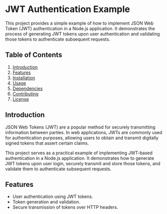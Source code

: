 # JWT Authentication Example

This project provides a simple example of how to implement JSON Web Token (JWT) authentication in a Node.js application. It demonstrates the process of generating JWT tokens upon user authentication and validating those tokens to authenticate subsequent requests.

## Table of Contents

1. [Introduction](#introduction)
2. [Features](#features)
3. [Installation](#installation)
4. [Usage](#usage)
5. [Dependencies](#dependencies)
6. [Contributing](#contributing)
7. [License](#license)

## Introduction

JSON Web Tokens (JWT) are a popular method for securely transmitting information between parties. In web applications, JWTs are commonly used for authentication purposes, allowing users to obtain and transmit digitally signed tokens that assert certain claims.

This project serves as a practical example of implementing JWT-based authentication in a Node.js application. It demonstrates how to generate JWT tokens upon user login, securely transmit and store those tokens, and validate them to authenticate subsequent requests.

## Features

- User authentication using JWT tokens.
- Token generation and validation.
- Secure transmission of tokens over HTTP headers.
